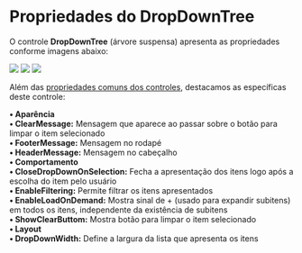 # Propriedades do DropDownTree

O controle **DropDownTree** \(árvore suspensa\) apresenta as propriedades conforme imagens abaixo:

![](http://www.gvinci.com.br/manual/dropdowntree_1.zoom80.png)   ![](http://www.gvinci.com.br/manual/dropdowntree_2.zoom80.png)   ![](http://www.gvinci.com.br/manual/dropdowntree_3.zoom80.png)

Além das [propriedades comuns dos controles](http://www.gvinci.com.br/manual/propriedades_comuns_de_control.htm), destacamos as específicas deste controle:

**• Aparência**  
             **• ClearMessage:** Mensagem que aparece ao passar sobre o botão para limpar o item selecionado  
             **• FooterMessage:** Mensagem no rodapé  
             **• HeaderMessage:** Mensagem no cabeçalho  
**• Comportamento**  
             **• CloseDropDownOnSelection:** Fecha a apresentação dos itens logo após a escolha do item pelo usuário  
             **• EnableFiltering:** Permite filtrar os itens apresentados  
             **• EnableLoadOnDemand:** Mostra sinal de + \(usado para expandir subitens\) em todos os itens, independente da existência de subitens  
             **• ShowClearButtom:** Mostra botão para limpar o item selecionado  
**• Layout**  
             **• DropDownWidth:** Define a largura da lista que apresenta os itens

